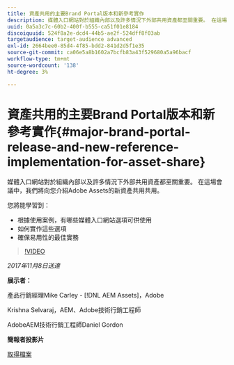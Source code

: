 ```yaml
---
title: 資產共用的主要Brand Portal版本和新參考實作
description: 媒體入口網站對於組織內部以及許多情況下外部共用資產都至關重要。 在這場會議中，我們將向您介紹Adobe Assets的新資產共用共用共用。
uuid: 0a5a3c7c-60b2-400f-b555-ca51f01e8184
discoiquuid: 524f8a2e-dcd4-44b5-ae2f-524dff8f03ab
targetaudience: target-audience advanced
exl-id: 2664bee0-85d4-4f85-bdd2-841d2d5f1e35
source-git-commit: ca06e5a8b1602a7bcfb83a43f529680a5a96bacf
workflow-type: tm+mt
source-wordcount: '138'
ht-degree: 3%

---
```


# 資產共用的主要Brand Portal版本和新參考實作{#major-brand-portal-release-and-new-reference-implementation-for-asset-share}

媒體入口網站對於組織內部以及許多情況下外部共用資產都至關重要。 在這場會議中，我們將向您介紹Adobe Assets的新資產共用共用。

您將能學習到：

* 根據使用案例，有哪些媒體入口網站選項可供使用
* 如何實作這些選項
* 確保易用性的最佳實務

>[!VIDEO](https://video.tv.adobe.com/v/20730/?quality=9)

*2017年11月8日送達*

**展示者：**

產品行銷經理Mike Carley - [!DNL AEM Assets]，Adobe

Krishna Selvaraj，AEM、Adobe技術行銷工程師

AdobeAEM技術行銷工程師Daniel Gordon

**簡報者投影片**

[取得檔案](assets/gems+bp-asset+share+nov+8+17+.pdf)
<!--
[Get back to the Overview](https://helpx.adobe.com/experience-manager/kt/eseminars/gems/aem-index.html)
-->
